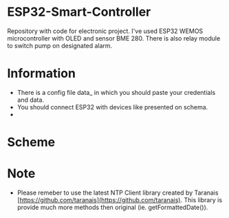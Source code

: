 # ESP32-Smart-Controller

Repository with code for electronic project. 
I've used ESP32 WEMOS microcontroller with OLED and sensor BME 280. There is also relay module to switch pump on designated alarm.


# Information
- There is a config file data_ in which you should paste your credentials and data.
- You should connect ESP32 with devices like presented on schema.
- 

# Scheme



# Note


- Please remeber to use the latest NTP Client library created by Taranais [https://github.com/taranais](https://github.com/taranais). This library is provide much more methods then original (ie. getFormattedDate()).
